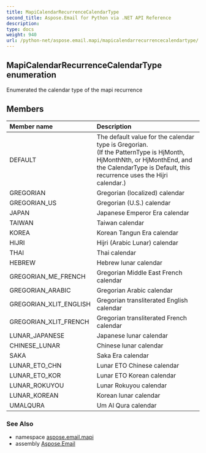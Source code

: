 ```yaml
---
title: MapiCalendarRecurrenceCalendarType
second_title: Aspose.Email for Python via .NET API Reference
description: 
type: docs
weight: 940
url: /python-net/aspose.email.mapi/mapicalendarrecurrencecalendartype/
---
```


## MapiCalendarRecurrenceCalendarType enumeration

Enumerated the calendar type of the mapi recurrence

## Members
| Member name | Description |
| :- | :- |
|DEFAULT|The default value for the calendar type is Gregorian.<br/>            (If the PatternType is HjMonth, HjMonthNth, or HjMonthEnd, and the CalendarType is Default, this recurrence uses the Hijri calendar.)|
|GREGORIAN|Gregorian (localized) calendar|
|GREGORIAN_US|Gregorian (U.S.) calendar|
|JAPAN|Japanese Emperor Era calendar|
|TAIWAN|Taiwan calendar|
|KOREA|Korean Tangun Era calendar|
|HIJRI|Hijri (Arabic Lunar) calendar|
|THAI|Thai calendar|
|HEBREW|Hebrew lunar calendar|
|GREGORIAN_ME_FRENCH|Gregorian Middle East French calendar|
|GREGORIAN_ARABIC|Gregorian Arabic calendar|
|GREGORIAN_XLIT_ENGLISH|Gregorian transliterated English calendar|
|GREGORIAN_XLIT_FRENCH|Gregorian transliterated French calendar|
|LUNAR_JAPANESE|Japanese lunar calendar|
|CHINESE_LUNAR|Chinese lunar calendar|
|SAKA|Saka Era calendar|
|LUNAR_ETO_CHN|Lunar ETO Chinese calendar|
|LUNAR_ETO_KOR|Lunar ETO Korean calendar|
|LUNAR_ROKUYOU|Lunar Rokuyou calendar|
|LUNAR_KOREAN|Korean lunar calendar|
|UMALQURA|Um Al Qura calendar|

### See Also

* namespace [aspose.email.mapi](/email/python-net/aspose.email.mapi/)
* assembly [Aspose.Email](/email/python-net/)

